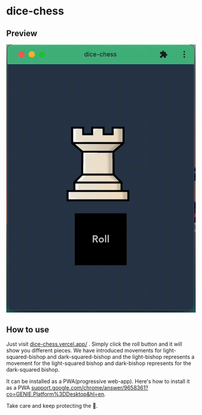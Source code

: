 # dice-chess

## Preview

![Preview](./src/assets/dice-chess-black.gif)

## How to use


Just visit [dice-chess.vercel.app/](https://dice-chess.vercel.app/) . Simply click the roll button and it will show you different pieces. We have introduced movements for light-squared-bishop and dark-squared-bishop and the light-bishop represents a movement for the light-squared bishop and dark-bishop represents for the dark-squared bishop.  

It can be installed as a PWA(progressive web-app). Here's how to install it as a PWA [support.google.com/chrome/answer/9658361?co=GENIE.Platform%3DDesktop&hl=en](https://support.google.com/chrome/answer/9658361?co=GENIE.Platform%3DDesktop&hl=en).  


Take care and keep protecting the 👑.